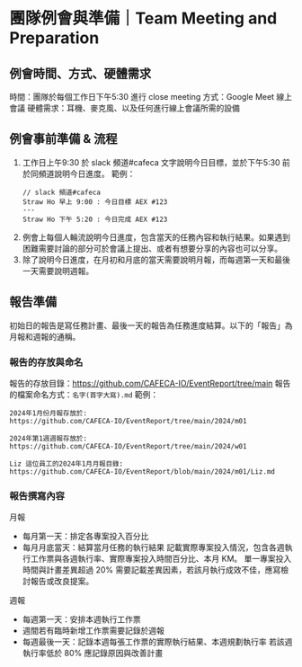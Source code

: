 # 團隊例會與準備｜Team Meeting and Preparation

## 例會時間、方式、硬體需求
時間：團隊於每個工作日下午5:30 進行 close meeting
方式：Google Meet 線上會議
硬體需求：耳機、麥克風、以及任何進行線上會議所需的設備

## 例會事前準備 & 流程
1. 工作日上午9:30 於 slack 頻道#cafeca 文字說明今日目標，並於下午5:30 前於同頻道說明今日進度。
範例：
    ```
    // slack 頻道#cafeca
    Straw Ho 早上 9:00 : 今日目標 AEX #123
    ---
    Straw Ho 下午 5:20 : 今日完成 AEX #123
    ```
2. 例會上每個人輪流說明今日進度，包含當天的任務內容和執行結果。如果遇到困難需要討論的部分可於會議上提出、或者有想要分享的內容也可以分享。
3. 除了說明今日進度，在月初和月底的當天需要說明月報，而每週第一天和最後一天需要說明週報。

## 報告準備
初始日的報告是寫任務計畫、最後一天的報告為任務進度結算。以下的「報告」為月報和週報的通稱。

### 報告的存放與命名
報告的存放目錄：https://github.com/CAFECA-IO/EventReport/tree/main
報告的檔案命名方式：`名字(首字大寫).md`
範例：
```
2024年1月份月報存放於:
https://github.com/CAFECA-IO/EventReport/tree/main/2024/m01

2024年第1週週報存放於:
https://github.com/CAFECA-IO/EventReport/tree/main/2024/w01

Liz 這位員工的2024年1月月報目錄:
https://github.com/CAFECA-IO/EventReport/blob/main/2024/m01/Liz.md
```

### 報告撰寫內容

月報
- 每月第一天：排定各專案投入百分比
- 每月月底當天：結算當月任務的執行結果
記載實際專案投入情況，包含各週執行工作票與各週執行率、實際專案投入時間百分比、本月 KM。
單一專案投入時間與計畫差異超過 20% 需要記載差異因素，若該月執行成效不佳，應寫檢討報告或改良提案。

週報
- 每週第一天：安排本週執行工作票
- 週間若有臨時新增工作票需要記錄於週報
- 每週最後一天：記錄本週每張工作票的實際執行結果、本週規劃執行率
若該週執行率低於 80% 應記錄原因與改善計畫

